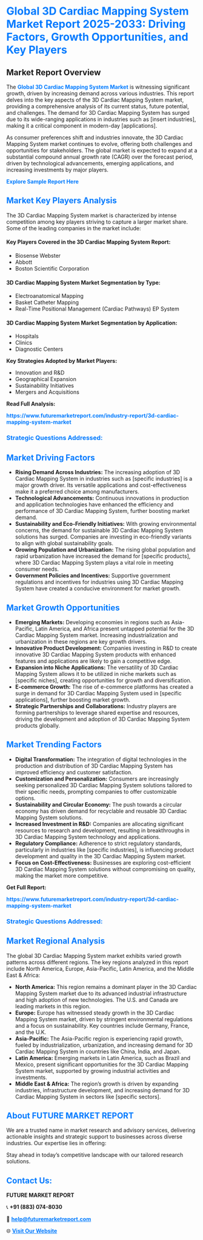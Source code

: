 <h1 style="color: #007BFF;">Global 3D Cardiac Mapping System Market Report 2025-2033: Driving Factors, Growth Opportunities, and Key Players</h1>

<section id="overview">
<h2>Market Report Overview</h2>
<p>The <a href="https://www.futuremarketreport.com/industry-report/3d-cardiac-mapping-system-market" style="color: #007BFF; text-decoration: none;"><strong>Global 3D Cardiac Mapping System Market</strong></a> is witnessing significant growth, driven by increasing demand across various industries. This report delves into the key aspects of the 3D Cardiac Mapping System market, providing a comprehensive analysis of its current status, future potential, and challenges. The demand for 3D Cardiac Mapping System has surged due to its wide-ranging applications in industries such as [insert industries], making it a critical component in modern-day [applications].</p>
<p>As consumer preferences shift and industries innovate, the 3D Cardiac Mapping System market continues to evolve, offering both challenges and opportunities for stakeholders. The global market is expected to expand at a substantial compound annual growth rate (CAGR) over the forecast period, driven by technological advancements, emerging applications, and increasing investments by major players.</p>
</section>

<section id="overview">
<p><a href="https://www.futuremarketreport.com/request-sample/reportId=64208" style="color: #007BFF; text-decoration: none;"><strong>Explore Sample Report Here</strong></a></p>
</section>

<section id="key-players">
<h2 style="color: #007BFF;">Market Key Players Analysis</h2>
<p>The 3D Cardiac Mapping System market is characterized by intense competition among key players striving to capture a larger market share. Some of the leading companies in the market include:</p>
<h4>Key Players Covered in the 3D Cardiac Mapping System Report:</h4>
<ul><li>Biosense Webster</li><li>Abbott</li><li>Boston Scientific Corporation</li></ul>
<h4>3D Cardiac Mapping System Market Segmentation by Type:</h4>
<ul><li>Electroanatomical Mapping</li><li>Basket Catheter Mapping</li><li>Real-Time Positional Management (Cardiac Pathways) EP System</li></ul>

<h4>3D Cardiac Mapping System Market Segmentation by Application:</h4>
<ul><li>Hospitals</li><li>Clinics</li><li>Diagnostic Centers</li></ul>
<p><strong>Key Strategies Adopted by Market Players:</strong></p>
<ul>
<li>Innovation and R&D</li>
<li>Geographical Expansion</li>
<li>Sustainability Initiatives</li>
<li>Mergers and Acquisitions</li>
</ul>
</section>

<section>
<p><strong>Read Full Analysis: </strong></p><a href="https://www.futuremarketreport.com/industry-report/3d-cardiac-mapping-system-market" style="color: #007BFF; text-decoration: none;"><strong>https://www.futuremarketreport.com/industry-report/3d-cardiac-mapping-system-market</strong></a>
<h3 style="color: #007BFF;">Strategic Questions Addressed:</h3>
</section>

<section id="driving-factors">
<h2 style="color: #007BFF;">Market Driving Factors</h2>
<ul>
<li><strong>Rising Demand Across Industries:</strong> The increasing adoption of 3D Cardiac Mapping System in industries such as [specific industries] is a major growth driver. Its versatile applications and cost-effectiveness make it a preferred choice among manufacturers.</li>
<li><strong>Technological Advancements:</strong> Continuous innovations in production and application technologies have enhanced the efficiency and performance of 3D Cardiac Mapping System, further boosting market demand.</li>
<li><strong>Sustainability and Eco-Friendly Initiatives:</strong> With growing environmental concerns, the demand for sustainable 3D Cardiac Mapping System solutions has surged. Companies are investing in eco-friendly variants to align with global sustainability goals.</li>
<li><strong>Growing Population and Urbanization:</strong> The rising global population and rapid urbanization have increased the demand for [specific products], where 3D Cardiac Mapping System plays a vital role in meeting consumer needs.</li>
<li><strong>Government Policies and Incentives:</strong> Supportive government regulations and incentives for industries using 3D Cardiac Mapping System have created a conducive environment for market growth.</li>
</ul>
</section>

<section id="growth-opportunities">
<h2 style="color: #007BFF;">Market Growth Opportunities</h2>
<ul>
<li><strong>Emerging Markets:</strong> Developing economies in regions such as Asia-Pacific, Latin America, and Africa present untapped potential for the 3D Cardiac Mapping System market. Increasing industrialization and urbanization in these regions are key growth drivers.</li>
<li><strong>Innovative Product Development:</strong> Companies investing in R&D to create innovative 3D Cardiac Mapping System products with enhanced features and applications are likely to gain a competitive edge.</li>
<li><strong>Expansion into Niche Applications:</strong> The versatility of 3D Cardiac Mapping System allows it to be utilized in niche markets such as [specific niches], creating opportunities for growth and diversification.</li>
<li><strong>E-commerce Growth:</strong> The rise of e-commerce platforms has created a surge in demand for 3D Cardiac Mapping System used in [specific applications], further boosting market growth.</li>
<li><strong>Strategic Partnerships and Collaborations:</strong> Industry players are forming partnerships to leverage shared expertise and resources, driving the development and adoption of 3D Cardiac Mapping System products globally.</li>
</ul>
</section>

<section id="trending-factors">
<h2 style="color: #007BFF;">Market Trending Factors</h2>
<ul>
<li><strong>Digital Transformation:</strong> The integration of digital technologies in the production and distribution of 3D Cardiac Mapping System has improved efficiency and customer satisfaction.</li>
<li><strong>Customization and Personalization:</strong> Consumers are increasingly seeking personalized 3D Cardiac Mapping System solutions tailored to their specific needs, prompting companies to offer customizable options.</li>
<li><strong>Sustainability and Circular Economy:</strong> The push towards a circular economy has driven demand for recyclable and reusable 3D Cardiac Mapping System solutions.</li>
<li><strong>Increased Investment in R&D:</strong> Companies are allocating significant resources to research and development, resulting in breakthroughs in 3D Cardiac Mapping System technology and applications.</li>
<li><strong>Regulatory Compliance:</strong> Adherence to strict regulatory standards, particularly in industries like [specific industries], is influencing product development and quality in the 3D Cardiac Mapping System market.</li>
<li><strong>Focus on Cost-Effectiveness:</strong> Businesses are exploring cost-efficient 3D Cardiac Mapping System solutions without compromising on quality, making the market more competitive.</li>
</ul>
</section>

<section>
<p><strong>Get Full Report: </strong></p><a href="https://www.futuremarketreport.com/industry-report/3d-cardiac-mapping-system-market" style="color: #007BFF; text-decoration: none;"><strong>https://www.futuremarketreport.com/industry-report/3d-cardiac-mapping-system-market</strong></a>
<h3 style="color: #007BFF;">Strategic Questions Addressed:</h3>
</section>


<section id="regional-analysis">
<h2 style="color: #007BFF;">Market Regional Analysis</h2>
<p>The global 3D Cardiac Mapping System market exhibits varied growth patterns across different regions. The key regions analyzed in this report include North America, Europe, Asia-Pacific, Latin America, and the Middle East & Africa:</p>
<ul>
<li><strong>North America:</strong> This region remains a dominant player in the 3D Cardiac Mapping System market due to its advanced industrial infrastructure and high adoption of new technologies. The U.S. and Canada are leading markets in this region.</li>
<li><strong>Europe:</strong> Europe has witnessed steady growth in the 3D Cardiac Mapping System market, driven by stringent environmental regulations and a focus on sustainability. Key countries include Germany, France, and the U.K.</li>
<li><strong>Asia-Pacific:</strong> The Asia-Pacific region is experiencing rapid growth, fueled by industrialization, urbanization, and increasing demand for 3D Cardiac Mapping System in countries like China, India, and Japan.</li>
<li><strong>Latin America:</strong> Emerging markets in Latin America, such as Brazil and Mexico, present significant opportunities for the 3D Cardiac Mapping System market, supported by growing industrial activities and investments.</li>
<li><strong>Middle East & Africa:</strong> The region’s growth is driven by expanding industries, infrastructure development, and increasing demand for 3D Cardiac Mapping System in sectors like [specific sectors].</li>
</ul>
</section>

<footer>
<h2 style="color: #007BFF;">About FUTURE MARKET REPORT</h2>
<p>We are a trusted name in market research and advisory services, delivering actionable insights and strategic support to businesses across diverse industries. Our expertise lies in offering:</p>

<p>Stay ahead in today’s competitive landscape with our tailored research solutions.</p>

<h2 style="color: #007BFF;">Contact Us:</h2>
<p><strong>FUTURE MARKET REPORT</strong></p>
<p>📞 <strong>+91 (883) 074-8030</strong></p>
<p>📧 <strong><a href="mailto:help@futuremarketreport.com" style="color: #007BFF;">help@futuremarketreport.com</a></strong></p>
<p>🌐 <strong><a href="https://www.futuremarketreport.com/" style="color: #007BFF;">Visit Our Website</a></strong></p>
</footer>
